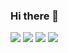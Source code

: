 ### Hi there 👋

<a href="https://bigstone-coding.tistory.com" target="_blank"><img src="https://img.shields.io/badge/BLOG-3DDC84?style=flat-square&logo=Naver&logoColor=white"/></a>
<img src="https://img.shields.io/badge/sds7150sds@gmail.com-EA4335?style=flat-square&logo=Gmail&logoColor=white"/>
<img src="https://img.shields.io/badge/sds7150sds@gmail.com-EA4335?style=flat-square&logo=Gmail&logoColor=white"/>
<a href="https://www.instagram.com/ds_bigstone/" target="_blank"><img src="https://img.shields.io/badge/ds_bigstone-E4405F?style=flat-square&logo=Instagram&logoColor=white"/></a>

<!--
**bigstone0/bigstone0** is a ✨ _special_ ✨ repository because its `README.md` (this file) appears on your GitHub profile.

Here are some ideas to get you started:

- 🔭 I’m currently working on ...
- 🌱 I’m currently learning ...
- 👯 I’m looking to collaborate on ...
- 🤔 I’m looking for help with ...
- 💬 Ask me about ...
- 📫 How to reach me: ...
- 😄 Pronouns: ...
- ⚡ Fun fact: ...
-->
